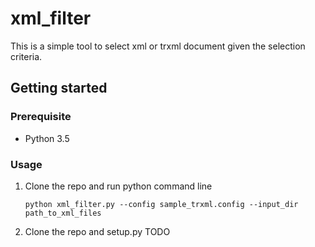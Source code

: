 # xml_filter

This is a simple tool to select xml or trxml document given the selection criteria.

## Getting started

### Prerequisite

* Python 3.5

### Usage

1. Clone the repo and run python command line
   
   `python xml_filter.py --config sample_trxml.config --input_dir path_to_xml_files`

2. Clone the repo and setup.py
   TODO

